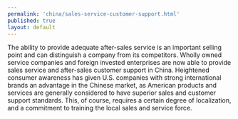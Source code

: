 ```yaml
--- 
permalink: 'china/sales-service-customer-support.html' 
published: true 
layout: default
---
```

The ability to provide adequate after-sales service is an important selling point and can distinguish a company from its competitors. Wholly owned service companies and foreign invested enterprises are now able to provide sales service and after-sales customer support in China. Heightened consumer awareness has given U.S. companies with strong international brands an advantage in the Chinese market, as American products and services are generally considered to have superior sales and customer support standards. This, of course, requires a certain degree of localization, and a commitment to training the local sales and service force.
